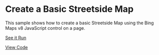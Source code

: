 # Create a Basic Streetside Map

This sample shows how to create a basic Streetside Map using the Bing Maps v8 JavaScript control on a page.

[See it Run](http://crpietschmann.github.io/bingmaps-v8-quickstart-samples/101-map-streetside/)

[View Code](index.htm)